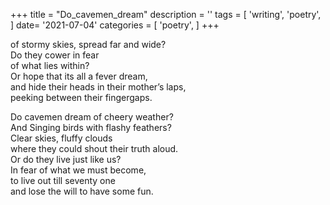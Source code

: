 +++
title = "Do_cavemen_dream"
description = ''
tags = [
'writing',
'poetry',
]
date= '2021-07-04'
categories = [
'poetry',
]
+++

of stormy skies, spread far and wide?     
Do they cower in fear     
of what lies within?      
Or hope that its all a fever dream,      
and hide their heads in their mother’s laps,      
peeking between their fingergaps.      

Do cavemen dream of cheery weather?      
And Singing birds with flashy feathers?      
Clear skies, fluffy clouds      
where they could shout their truth aloud.      
Or do they live just like us?      
In fear of what we must become,      
to live out till seventy one      
and lose the will to have some fun.      